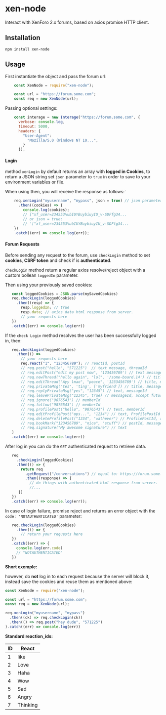 # xen-node
Interact with XenForo 2.x forums, based on axios promise HTTP client.

## Installation

    npm install xen-node
    
## Usage

First instantiate the object and pass the forum url:
```javascript
    const XenNode = require("xen-node");

    const url = "https://forum.some.com";
    const req = new XenNode(url);
```
Passing optional settings:
```javascript
    const interage = new Interage("https://forum.some.com", {
      verbose: console.log,
      timeout: 5000,
      headers: {
        "User-Agent":
          "Mozilla/5.0 (Windows NT 10...",
        }
      });
```

#### Login
method `xenLogin` by default returns an array with **logged in Cookies**, to return a JSON string set `json` parameter to `true` 
in order to save to your environment variables or file.

When using then, you will receive the response as follows:`

```javascript
    req.xenLogin("myusername", "mypass", json = true) // json parameter is optional, default: false.
      .then((cookies) => {
        console.log(cookies);
        // ["xf_user=234553%ubIUYBuybiuyIU_v-SDFfg34...
        // or json = true:
        // '["xf_user=234553%ubIUYBuybiuyIU_v-SDFfg34...
    })
    .catch((err) => console.log(err));
```

#### Forum Requests
Before sending any request to the forum, use `checkLogin` method to set **cookies**, **CSRF token** and check if is **authenticated**.

`checkLogin` method return a regular axios resolve/reject object with a custom bollean `loggedIn` parameter.

Then using your previously saved cookies:

```javascript
   const loggedCookies = JSON.parse(mySavedCookies)
   req.checkLogin(loggedCookies)
     .then((resp) => {
       resp.loggedIn; // true
       resp.data; // axios data html response from server.
       // your requests here
   })
   .catch((err) => console.log(err))
```

If the `check Login` method resolves the user has been successfully logged in, then:

```javascript
   req.checkLogin(loggedCookies)
     .then(() => 
       // your requests here
       req.react("1", "123456789"); // reactId, postId
       // req.post("hello", "571225")  // text message, threadId
       // req.editPost("edit my post now", '123456789') // text message, postId
       // req.newThread("hello again", "lol", '/some-board.14') // title,  message, board relative url
       // req.editThread("Ayy lmao", "peace", '1233456789') // title, message, board relative url
       // req.privateMsg("tes", 'ting', ['myfriend']) // title, message, friend username
       // req.replyPrivateMsg("yes", "12345") // text, messageId
       // req.leavePrivateMsg("12345", true) // messageId, accept future message
       // req.ignore("9876543") // memberId
       // req.follow("9876543") // memberId
       // req.profilePost("hello", "9876543") // text, memberId
       // req.editProfilePost("ops...", "1234") // text, ProfilePostId
       // req.deleteProfilePost("1234", "wathever") // ProfilePostId, reason
       // req.bookMark("123456789", "nice", "stuff") // postId, message, labels
       // req.signature("My awesome signature") // text
   )
   .catch((err) => console.log(err))
```

After log in you can do the `GET` authenticated request to retrieve data.

```javascript
   req
     .checkLogin(loggedCookies)
     .then(() => {
       return req
         .getRequest("/conversations") // equal to: https://forum.some.com/conversations
         .then((response) => {
           // do things with authenticated html response from server.
           //...
      })
   })
   .catch((err) => console.log(err));
```

In case of login failure, promise reject and returns an error object with the `code: 'NOTAUTHENTICATED'` parameter:

```javascript
   req.checkLogin(loggedCookies)
     .then(() => {
       // return your requests here
   })
   .catch((err) => {
     console.log(err.code)
     // "NOTAUTHENTICATED"
   })
```

**Short exemple:**

however, do **not** log in to each request because the server will block it, instead save the cookies and reuse them as mentioned above:
```javascript
const XenNode = require("xen-node");

const url = "https://forum.some.com";
const req = new XenNode(url);

req.xenLogin("myusername", "mypass")
  .then((ck) => req.checkLogin(ck))
  .then(() => req.post("hey dude", "571225")
).catch((err) => console.log(err))
```

**Standard reaction_ids:**

| ID | React |
| ------ | ------ |
| 1 | like |
| 2 | Love |
| 3 | Haha |
| 4 | Wow |
| 5 | Sad |
| 6 | Angry |
| 7 | Thinking|
